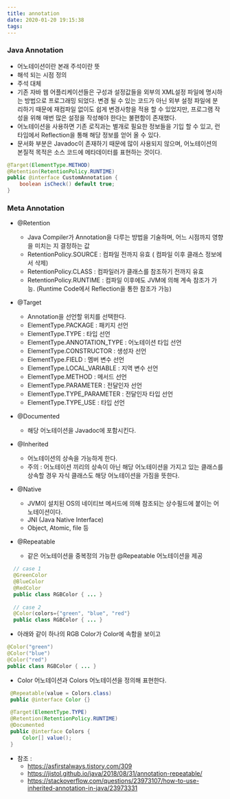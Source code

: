```yaml
---
title: annotation
date: 2020-01-20 19:15:38
tags:
---
```


### Java Annotation 

- 어노테이션이란 본래 주석이란 뜻
- 해석 되는 시점 정의
- 주석 대체
- 기존 자바 웹 어플리케이션들은 구성과 설정값들을 외부의 XML설정 파일에 명시하는 방법으로 프로그래밍 되었다. 
  변경 될 수 있는 코드가 아닌 외부 설정 파일에 분리하기 때문에 재컴파일 없이도 쉽게 변경사항을 적용 할 수 있었지만, 프로그램 작성을 위해 매번 많은 설정을 작성해야 한다는 불편함이 존재했다.
- 어노테이션을 사용하면 기존 로직과는 별개로 필요한 정보들을 기입 할 수 있고, 런타임에서 Reflection을 통해 해당 정보를 얻어 올 수 있다.
- 문서화 부분은 Javadoc이 존재하기 때문에 많이 사용되지 않으며, 어노테이션의 본질적 목적은 소스 코드에 메타데이터를 표현하는 것이다.

```java
@Target(ElementType.METHOD)
@Retention(RetentionPolicy.RUNTIME)
public @interface CustomAnnotation {
	boolean isCheck() default true;
}
```

### Meta Annotation
- @Retention
    - Java Compiler가 Annotation을 다루는 방법을 기술하며, 어느 시점까지 영향을 미치는 지 결정하는 값
    - RetentionPolicy.SOURCE : 컴파일 전까지 유효 ( 컴파일 이후 클래스 정보에서 삭제)
    - RetentionPolicy.CLASS : 컴파일러가 클래스를 참조하기 전까지 유효
    - RetentionPolicy.RUNTIME : 컴파일 이후에도 JVM에 의해 계속 참조가 가능. (Runtime Code에서 Reflection을 통한 참조가 가능)
    
- @Target
    - Annotation을 선언할 위치를 선택한다.
    - ElementType.PACKAGE : 패키지 선언
    - ElementType.TYPE : 타입 선언
    - ElementType.ANNOTATION_TYPE : 어노테이션 타입 선언
    - ElementType.CONSTRUCTOR : 생성자 선언
    - ElementType.FIELD : 멤버 변수 선언
    - ElementType.LOCAL_VARIABLE : 지역 변수 선언
    - ElementType.METHOD : 메서드 선언
    - ElementType.PARAMETER : 전달인자 선언
    - ElementType.TYPE_PARAMETER : 전달인자 타입 선언
    - ElementType.TYPE_USE : 타입 선언
    
- @Documented
    - 해당 어노테이션을 Javadoc에 포함시킨다.
 
- @Inherited
    - 어노테이션의 상속을 가능하게 한다.
    - 주의 : 어노테이션 끼리의 상속이 아닌 해당 어노테이션을 가지고 있는 클래스를 상속할 경우 자식 클래스도 해당 어노테이션을 가짐을 뜻한다.
    
- @Native
    - JVM이 설치된 OS의 네이티브 메서드에 의해 참조되는 상수필드에 붙이는 어노테이션이다.
    - JNI (Java Native Interface)
    - Object, Atomic, file 등
    
- @Repeatable
    - 같은 어노테이션을 중복정의 가능한 @Repeatable 어노테이션을 제공
    
```java
  // case 1
  @GreenColor
  @BlueColor
  @RedColor
  public class RGBColor { ... }
  
  // case 2
  @Color(colors={"green", "blue", "red"}
  public class RGBColor { ... }
```

- 아래와 같이 하나의 RGB Color가 Color에 속함을 보이고 

```java
@Color("green")
@Color("blue")
@Color("red")
public class RGBColor { ... }
```
 
- Color 어노테이션과 Colors 어노테이션을 정의해 표현한다.

```java
 @Repeatable(value = Colors.class)
 public @interface Color {}
 
 @Target(ElementType.TYPE)
 @Retention(RetentionPolicy.RUNTIME)
 @Documented
 public @interface Colors {
     Color[] value();  
 }
``` 


- 참조 : 
    - https://asfirstalways.tistory.com/309
    - https://jistol.github.io/java/2018/08/31/annotation-repeatable/
    - https://stackoverflow.com/questions/23973107/how-to-use-inherited-annotation-in-java/23973331